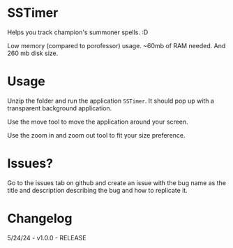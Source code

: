 # SSTimer

Helps you track champion's summoner spells. :D

Low memory (compared to porofessor) usage. ~60mb of RAM needed. And 260 mb disk size.

# Usage

Unzip the folder and run the application ```SSTimer```. It should pop up with a transparent background application.

Use the move tool to move the application around your screen.

Use the zoom in and zoom out tool to fit your size preference.

# Issues?

Go to the issues tab on github and create an issue with the bug name as the title and description describing the bug and how to replicate it.

# Changelog

5/24/24 - v1.0.0 - RELEASE
